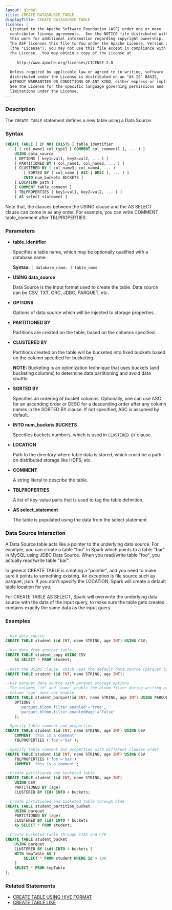 ```yaml
---
layout: global
title: CREATE DATASOURCE TABLE
displayTitle: CREATE DATASOURCE TABLE
license: |
  Licensed to the Apache Software Foundation (ASF) under one or more
  contributor license agreements.  See the NOTICE file distributed with
  this work for additional information regarding copyright ownership.
  The ASF licenses this file to You under the Apache License, Version 2.0
  (the "License"); you may not use this file except in compliance with
  the License.  You may obtain a copy of the License at
 
     http://www.apache.org/licenses/LICENSE-2.0
 
  Unless required by applicable law or agreed to in writing, software
  distributed under the License is distributed on an "AS IS" BASIS,
  WITHOUT WARRANTIES OR CONDITIONS OF ANY KIND, either express or implied.
  See the License for the specific language governing permissions and
  limitations under the License.
---
```


### Description

The `CREATE TABLE` statement defines a new table using a Data Source. 

### Syntax

```sql
CREATE TABLE [ IF NOT EXISTS ] table_identifier
    [ ( col_name1 col_type1 [ COMMENT col_comment1 ], ... ) ]
    USING data_source
    [ OPTIONS ( key1=val1, key2=val2, ... ) ]
    [ PARTITIONED BY ( col_name1, col_name2, ... ) ]
    [ CLUSTERED BY ( col_name3, col_name4, ... ) 
        [ SORTED BY ( col_name [ ASC | DESC ], ... ) ] 
        INTO num_buckets BUCKETS ]
    [ LOCATION path ]
    [ COMMENT table_comment ]
    [ TBLPROPERTIES ( key1=val1, key2=val2, ... ) ]
    [ AS select_statement ]
```

Note that, the clauses between the USING clause and the AS SELECT clause can come in
as any order. For example, you can write COMMENT table_comment after TBLPROPERTIES.

### Parameters

* **table_identifier**

    Specifies a table name, which may be optionally qualified with a database name.

    **Syntax:** `[ database_name. ] table_name`

* **USING data_source**

    Data Source is the input format used to create the table. Data source can be CSV, TXT, ORC, JDBC, PARQUET, etc.

* **OPTIONS**

    Options of data source which will be injected to storage properties.

* **PARTITIONED BY**

    Partitions are created on the table, based on the columns specified.

* **CLUSTERED BY**

    Partitions created on the table will be bucketed into fixed buckets based on the column specified for bucketing.

    **NOTE:** Bucketing is an optimization technique that uses buckets (and bucketing columns) to determine data partitioning and avoid data shuffle.

* **SORTED BY**

    Specifies an ordering of bucket columns. Optionally, one can use ASC for an ascending order or DESC for a descending order after any column names in the SORTED BY clause.
    If not specified, ASC is assumed by default.
   
* **INTO num_buckets BUCKETS**

    Specifies buckets numbers, which is used in `CLUSTERED BY` clause.

* **LOCATION**

    Path to the directory where table data is stored, which could be a path on distributed storage like HDFS, etc.

* **COMMENT**

    A string literal to describe the table.

* **TBLPROPERTIES**

    A list of key-value pairs that is used to tag the table definition.

* **AS select_statement**

    The table is populated using the data from the select statement.

### Data Source Interaction

A Data Source table acts like a pointer to the underlying data source. For example, you can create
a table "foo" in Spark which points to a table "bar" in MySQL using JDBC Data Source. When you
read/write table "foo", you actually read/write table "bar".
 
In general CREATE TABLE is creating a "pointer", and you need to make sure it points to something
existing. An exception is file source such as parquet, json. If you don't specify the LOCATION,
Spark will create a default table location for you.

For CREATE TABLE AS SELECT, Spark will overwrite the underlying data source with the data of the
input query, to make sure the table gets created contains exactly the same data as the input query.

### Examples

```sql

--Use data source
CREATE TABLE student (id INT, name STRING, age INT) USING CSV;

--Use data from another table
CREATE TABLE student_copy USING CSV
    AS SELECT * FROM student;
  
--Omit the USING clause, which uses the default data source (parquet by default)
CREATE TABLE student (id INT, name STRING, age INT);

--Use parquet data source with parquet storage options
--The columns 'id' and 'name' enable the bloom filter during writing parquet file,
--column 'age' does not enable
CREATE TABLE student_parquet(id INT, name STRING, age INT) USING PARQUET
    OPTIONS (
      'parquet.bloom.filter.enabled'='true',
      'parquet.bloom.filter.enabled#age'='false'
    );

--Specify table comment and properties
CREATE TABLE student (id INT, name STRING, age INT) USING CSV
    COMMENT 'this is a comment'
    TBLPROPERTIES ('foo'='bar');

--Specify table comment and properties with different clauses order
CREATE TABLE student (id INT, name STRING, age INT) USING CSV
    TBLPROPERTIES ('foo'='bar')
    COMMENT 'this is a comment';

--Create partitioned and bucketed table
CREATE TABLE student (id INT, name STRING, age INT)
    USING CSV
    PARTITIONED BY (age)
    CLUSTERED BY (Id) INTO 4 buckets;

--Create partitioned and bucketed table through CTAS
CREATE TABLE student_partition_bucket
    USING parquet
    PARTITIONED BY (age)
    CLUSTERED BY (id) INTO 4 buckets
    AS SELECT * FROM student;

--Create bucketed table through CTAS and CTE
CREATE TABLE student_bucket
    USING parquet
    CLUSTERED BY (id) INTO 4 buckets (
    WITH tmpTable AS (
        SELECT * FROM student WHERE id > 100
    )
    SELECT * FROM tmpTable
);
```

### Related Statements

* [CREATE TABLE USING HIVE FORMAT](sql-ref-syntax-ddl-create-table-hiveformat.html)
* [CREATE TABLE LIKE](sql-ref-syntax-ddl-create-table-like.html)
